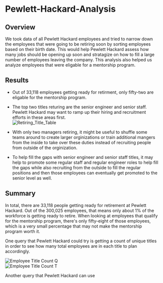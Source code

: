 # Pewlett-Hackard-Analysis

## Overview</br>

We took data of all Pewlett Hackard employees and tried to narrow down the employees that were going to be retiring soon by sorting employees based on their birth date. This would help Pewlett Hackard assess how many jobs should be opening up soon and stratagize on how to fill a large number of employees leaving the company. This analysis also helped us analyze employees that were eligable for a mentorship program.

## Results</br>

* Out of 33,118 employees getting ready for retirment, only fifty-two are eligable for the mentorship program. </br>

* The top two titles returing are the senior engineer and senior staff. Pewlett Hackard may want to ramp up their hiring and recruitment efforts in these areas first.</br>
![Retiring_Title_Table](https://user-images.githubusercontent.com/94804527/153519957-ba8e03b9-a17d-4d0c-a89d-4d71944529a5.png)</br>

* With only two managers retiring, it might be useful to shuffle some teams around to create larger orginizations or train additional mangers from the inside to take over these duties instead of recruiting people from outside of the orginization.</br>

* To help fill the gaps with senior engineer and senior staff titles, it may help to promote some regular staff and regular engineer roles to help fill the gaps while also recruiting from the outside to fill the regular positions and then those employees can eventually get promoted to the senior level as well.

## Summary</br>

In total, there are 33,118 people getting ready for retirement at Pewlett Hackard. Out of the 300,025 employees, that means only about 1% of the workforce is getting ready to retire. When looking at employees that qualify for the mentorship program, there's only fifty-eight of those employees, which is a very small percentage that may not make the mentorship program worth it.</br>

One query that Pewlett Hackard could try is getting a count of unique titles in order to see how many total employees are in each title to plan accordingly. 

![Employee Title Count Q](https://user-images.githubusercontent.com/94804527/153523640-c1e02a46-8f1b-4240-b55e-2e912625c15f.png)</br>
![Employee Title Count T](https://user-images.githubusercontent.com/94804527/153523681-0ee284f7-c2d4-489c-8060-336ca28d0091.png)</br>

Another query that Pewlett Hackard can use 
